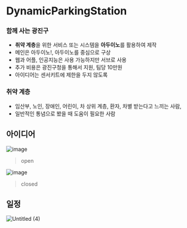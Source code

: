 # DynamicParkingStation

### 함께 사는 광진구

- **취약 계층**을 위한 서비스  또는 시스템을 **아두이노**를 활용하여 제작
- 메인은 아두이노!, 아두이노를 중심으로 구상
- 웹과 어플, 인공지능은 사용 가능하지만 서브로 사용
- 추가 비용은 광진구청을 통해서 지원, 팀당 10만원
- 아이디어는 센서키트에 제한을 두지 않도록

### **취약 계층**

- 임산부, 노인, 장애인, 어린이, 차 상위 계층, 환자, 차별 받는다고 느끼는 사람,
- 일반적인 통념으로 봤을 때 도움이 필요한 사람

## 아이디어

![image](https://user-images.githubusercontent.com/54783158/173187748-32280619-b001-4708-bc18-351122ce99da.png)
> open

![image](https://user-images.githubusercontent.com/54783158/173187773-9d0c477f-70f0-4074-ab39-76a1a83e82a4.png)
> closed

## 일정
![Untitled (4)](https://user-images.githubusercontent.com/54783158/171394075-90cd91cf-1da7-4ddc-9b22-aa745f60bf06.png)

